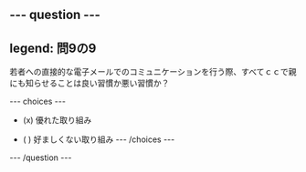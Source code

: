 --- question ---
---
legend: 問9の9
---

若者への直接的な電子メールでのコミュニケーションを行う際、すべてｃｃで親にも知らせることは良い習慣か悪い習慣か？

--- choices ---
- (x) 優れた取り組み

- ( ) 好ましくない取り組み
--- /choices ---

--- /question ---
